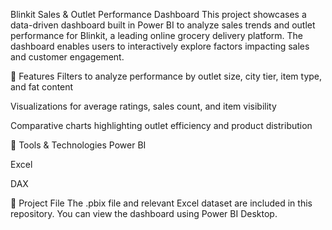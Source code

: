 Blinkit Sales & Outlet Performance Dashboard
This project showcases a data-driven dashboard built in Power BI to analyze sales trends and outlet performance for Blinkit, a leading online grocery delivery platform. The dashboard enables users to interactively explore factors impacting sales and customer engagement.

🚀 Features
Filters to analyze performance by outlet size, city tier, item type, and fat content

Visualizations for average ratings, sales count, and item visibility

Comparative charts highlighting outlet efficiency and product distribution

🧰 Tools & Technologies
Power BI

Excel

DAX

📎 Project File
The .pbix file and relevant Excel dataset are included in this repository.
You can view the dashboard using Power BI Desktop.
